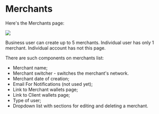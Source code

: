 # Merchants

Here's the Merchants page:

![](../../.gitbook/assets/screenshot-nimbusweb.me-2022.05.16-15\_10\_21.png)

Business user can create up to 5 merchants. Individual user has only 1 merchant. Individual account has not this page.

There are such components on merchants list:

* Merchant name;
* Merchant switcher - switches the merchant's network.
* Merchant date of creation;
* Email For Notifications (not used yet);
* Link to Merchant wallets page;
* Link to Client wallets page;
* Type of user;
* Dropdown list with sections for editing and deleting a merchant.
